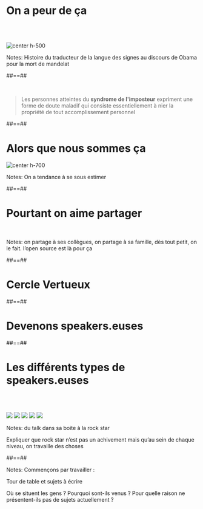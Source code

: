 <!-- .slide:-->

# On a peur de ça


<br><br>

![center h-500](./assets/images/g3d67955561_0_19.png)

Notes:
Histoire du traducteur de la langue des signes au discours de Obama pour la mort de mandelat



##==##
<!-- .slide:-->
<br>

>Les personnes atteintes du **syndrome de l'imposteur** expriment une forme de doute maladif qui consiste essentiellement à nier la propriété de tout accomplissement personnel


##==##
<!-- .slide:-->

# Alors que nous sommes ça


![center h-700](./assets/images/g3d67955561_0_25.png)

Notes:
On a tendance à se sous estimer

##==##

<!-- .slide: data-background="./assets/images/g3d67955561_0_26.png"-->

# Pourtant on aime partager
<!-- .element: class="bandeau" -->

<br>

Notes:
on partage à ses collègues, on partage à sa famille, dès tout petit, on le fait. l’open source est là pour ça



##==##
<!-- .slide: data-background="./assets/images/g47f049d591_0_1.png"-->

# Cercle Vertueux
<!-- .element: class="big thin bottom" -->


##==##
<!-- .slide: data-background="./assets/images/g156ee16052_1_6.png"-->

# Devenons speakers.euses
<!-- .element: class="big thin" -->


##==##
<!-- .slide: class="flex-row"-->

# Les différents types de speakers.euses

<br><br>

<p>
<img class="h-300" src="./assets/images/g3d67955561_0_58.png">
<img class="h-300" src="./assets/images/g3d67955561_0_54.png">
<img class="h-300" src="./assets/images/g3d67955561_0_56.png">
<img class="h-300" src="./assets/images/g3d67955561_0_55.png">
<img class="h-300" src="./assets/images/g3d67955561_0_57.png">
</p>

Notes:
du talk dans sa boite à la rock star

Expliquer que rock star n’est pas un achivement mais qu’au sein de chaque niveau, on travaille des choses



##==##
<!-- .slide: data-background="./assets/images/g3d67955561_0_2.png"-->

Notes:
Commençons par travailler : 



Tour de table et sujets à écrire 

Où se situent les gens ? Pourquoi sont-ils venus ? Pour quelle raison ne présentent-ils pas de sujets actuellement ?

